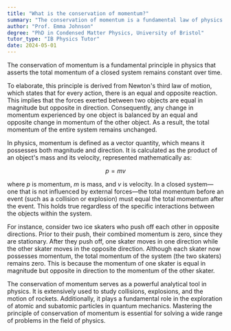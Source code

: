 ```yaml
---
title: "What is the conservation of momentum?"
summary: "The conservation of momentum is a fundamental law of physics stating that the total momentum of a closed system remains constant."
author: "Prof. Emma Johnson"
degree: "PhD in Condensed Matter Physics, University of Bristol"
tutor_type: "IB Physics Tutor"
date: 2024-05-01
---
```


The conservation of momentum is a fundamental principle in physics that asserts the total momentum of a closed system remains constant over time.

To elaborate, this principle is derived from Newton's third law of motion, which states that for every action, there is an equal and opposite reaction. This implies that the forces exerted between two objects are equal in magnitude but opposite in direction. Consequently, any change in momentum experienced by one object is balanced by an equal and opposite change in momentum of the other object. As a result, the total momentum of the entire system remains unchanged.

In physics, momentum is defined as a vector quantity, which means it possesses both magnitude and direction. It is calculated as the product of an object's mass and its velocity, represented mathematically as:

$$
p = mv
$$

where $p$ is momentum, $m$ is mass, and $v$ is velocity. In a closed system—one that is not influenced by external forces—the total momentum before an event (such as a collision or explosion) must equal the total momentum after the event. This holds true regardless of the specific interactions between the objects within the system.

For instance, consider two ice skaters who push off each other in opposite directions. Prior to their push, their combined momentum is zero, since they are stationary. After they push off, one skater moves in one direction while the other skater moves in the opposite direction. Although each skater now possesses momentum, the total momentum of the system (the two skaters) remains zero. This is because the momentum of one skater is equal in magnitude but opposite in direction to the momentum of the other skater.

The conservation of momentum serves as a powerful analytical tool in physics. It is extensively used to study collisions, explosions, and the motion of rockets. Additionally, it plays a fundamental role in the exploration of atomic and subatomic particles in quantum mechanics. Mastering the principle of conservation of momentum is essential for solving a wide range of problems in the field of physics.
    